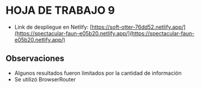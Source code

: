 # HOJA DE TRABAJO 9

* Link de despliegue en Netlify: [https://soft-otter-76dd52.netlify.app/](https://spectacular-faun-e05b20.netlify.app/](https://spectacular-faun-e05b20.netlify.app/)

## Observaciones

* Algunos resultados fueron limitados por la cantidad de información
* Se utilizó BrowserRouter
